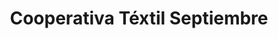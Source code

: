 ---
title: "Cooperativa Téxtil Septiembre"
url: /cipolletti/cooperativa-textil-septiembre/
shop: Kleidung
---
